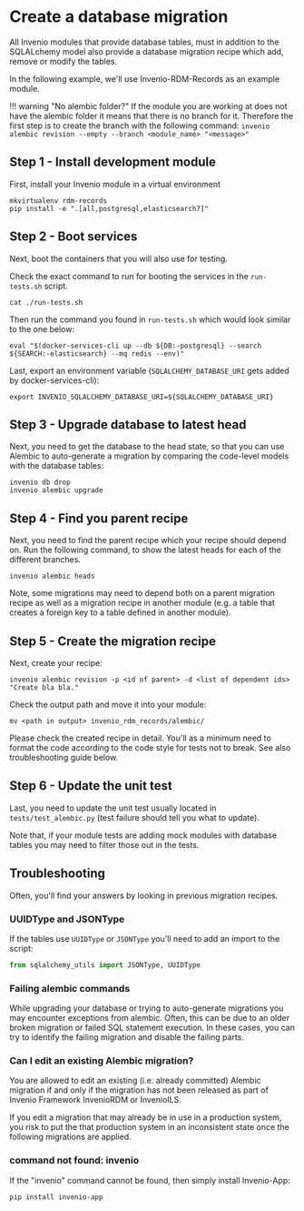 # Create a database migration

All Invenio modules that provide database tables, must in addition to the
SQLALchemy model also provide a database migration recipe which add, remove or
modify the tables.

In the following example, we'll use Invenio-RDM-Records as an example module.

!!! warning "No alembic folder?"
    If the module you are working at does not have the alembic folder it means that there is no branch for it.
    Therefore the first step is to create the branch with the following command:
    `invenio alembic revision --empty --branch <module_name> "<message>"`

## Step 1 - Install development module

First, install your Invenio module in a virtual environment

```
mkvirtualenv rdm-records
pip install -e ".[all,postgresql,elasticsearch7]"
```

## Step 2 - Boot services

Next, boot the containers that you will also use for testing.

Check the exact command to run for booting the services in the ``run-tests.sh``
script.

```
cat ./run-tests.sh
```

Then run the command you found in ``run-tests.sh`` which would look similar to
the one below:

```
eval "$(docker-services-cli up --db ${DB:-postgresql} --search ${SEARCH:-elasticsearch} --mq redis --env)"
```

Last, export an environment variable (``SQLALCHEMY_DATABASE_URI`` gets added by docker-services-cli):

```
export INVENIO_SQLALCHEMY_DATABASE_URI=${SQLALCHEMY_DATABASE_URI}
```

## Step 3 - Upgrade database to latest head

Next, you need to get the database to the head state, so that you can use
Alembic to auto-generate a migration by comparing the code-level models with
the database tables:

```
invenio db drop
invenio alembic upgrade
```

## Step 4 - Find you parent recipe

Next, you need to find the parent recipe which your recipe should depend on.
Run the following command, to show the latest heads for each of the different
branches.

```
invenio alembic heads
```

Note, some migrations may need to depend both on a parent migration recipe
as well as a migration recipe in another module (e.g. a table that creates a
foreign key to a table defined in another module).

## Step 5 - Create the migration recipe

Next, create your recipe:

```
invenio alembic revision -p <id of parent> -d <list of dependent ids> "Create bla bla."
```

Check the output path and move it into your module:

```
mv <path in output> invenio_rdm_records/alembic/
```

Please check the created recipe in detail. You'll as a minimum need to format
the code according to the code style for tests not to break. See also
troubleshooting guide below.

## Step 6 - Update the unit test

Last, you need to update the unit test usually located in
``tests/test_alembic.py`` (test failure should tell you what to update).

Note that, if your module tests are adding mock modules with database tables
you may need to filter those out in the tests.


## Troubleshooting

Often, you'll find your answers by looking in previous migration recipes.

### UUIDType and JSONType

If the tables use ``UUIDType`` or ``JSONType`` you'll need to add an import
to the script:

```python
from sqlalchemy_utils import JSONType, UUIDType
```

### Failing alembic commands

While upgrading your database or trying to auto-generate migrations you may
encounter exceptions from alembic. Often, this can be due to an older broken
migration or failed SQL statement execution. In these cases, you can try to
identify the failing migration and disable the failing parts.

### Can I edit an existing Alembic migration?

You are allowed to edit an existing (i.e. already committed) Alembic migration
if and only if the migration has not been released as part of Invenio Framework
InvenioRDM or InvenioILS.

If you edit a migration that may already be in use in a production system, you
risk to put the that production system in an inconsistent state once the
following migrations are applied.

### command not found: invenio

If the "invenio" command cannot be found, then simply install Invenio-App:

```
pip install invenio-app
```
